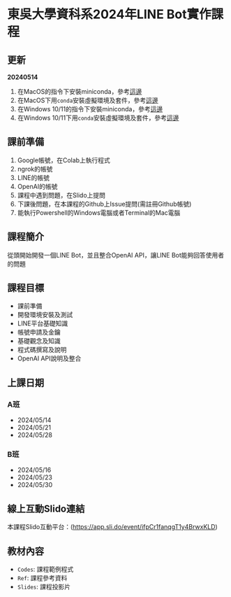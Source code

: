 # 東吳大學資科系2024年LINE Bot實作課程

## 更新
**20240514**
1. 在MacOS的指令下安裝miniconda，參考[這邊](https://github.com/joshhu/sculinebot2024/issues/1)
2. 在MacOS下用`conda`安裝虛擬環境及套件，參考[這邊](https://github.com/joshhu/sculinebot2024/issues/2)
3. 在Windows 10/11的指令下安裝miniconda，參考[這邊](https://github.com/joshhu/sculinebot2024/issues/3)
4. 在Windows 10/11下用`conda`安裝虛擬環境及套件，參考[這邊](https://github.com/joshhu/sculinebot2024/issues/4)

## 課前準備
1. Google帳號，在Colab上執行程式
2. ngrok的帳號
3. LINE的帳號
4. OpenAI的帳號
5. 課程中遇到問題，在Slido上提問
6. 下課後問題，在本課程的Github上Issue提問(需註冊Github帳號)
7. 能執行Powershell的Windows電腦或者Terminal的Mac電腦

## 課程簡介
從頭開始開發一個LINE Bot，並且整合OpenAI API，讓LINE Bot能夠回答使用者的問題

## 課程目標
- 課前準備
- 開發環境安裝及測試
- LINE平台基礎知識
- 帳號申請及金鑰
- 基礎觀念及知識
- 程式碼撰寫及說明
- OpenAI API說明及整合

## 上課日期
### A班
- 2024/05/14
- 2024/05/21
- 2024/05/28

### B班
- 2024/05/16
- 2024/05/23 
- 2024/05/30

## 線上互動Slido連結
 本課程Slido互動平台：(https://app.sli.do/event/ifpCr1fanqgT1y4BrwxKLD)
 
## 教材內容
- `Codes`: 課程範例程式
- `Ref`: 課程參考資料
- `Slides`: 課程投影片